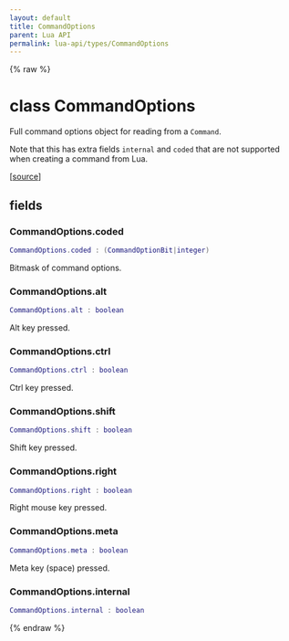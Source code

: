 ```yaml
---
layout: default
title: CommandOptions
parent: Lua API
permalink: lua-api/types/CommandOptions
---
```


{% raw %}

# class CommandOptions





Full command options object for reading from a `Command`.

Note that this has extra fields `internal` and `coded` that are not supported
when creating a command from Lua.

[<a href="https://github.com/beyond-all-reason/spring/blob/0a561a37ee97c7883fd3f5a4bc995f9a4f6fdea0/rts/Lua/LuaUtils.cpp#L931-L945" target="_blank">source</a>]





## fields


### CommandOptions.coded

```lua
CommandOptions.coded : (CommandOptionBit|integer)
```



Bitmask of command options.


### CommandOptions.alt

```lua
CommandOptions.alt : boolean
```



Alt key pressed.


### CommandOptions.ctrl

```lua
CommandOptions.ctrl : boolean
```



Ctrl key pressed.


### CommandOptions.shift

```lua
CommandOptions.shift : boolean
```



Shift key pressed.


### CommandOptions.right

```lua
CommandOptions.right : boolean
```



Right mouse key pressed.


### CommandOptions.meta

```lua
CommandOptions.meta : boolean
```



Meta key (space) pressed.


### CommandOptions.internal

```lua
CommandOptions.internal : boolean
```






{% endraw %}
